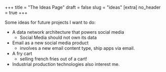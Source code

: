 +++
title = "The Ideas Page"
draft = false
slug = "ideas"
[extra]
no_header = true
+++


Some ideas for future projects I want to do:

- A data network architecture that powers social media
	- Social Media should not own its data
- Email as a new social media product
	- involves a new email content type, ship apps via email.
- A fry cart
	- selling french fries out of a cart!
- Industrial production technologies also interest me.
